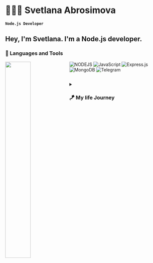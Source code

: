 # 👩‍🚀🚀 Svetlana Abrosimova
**`Node.js Developer`**
## Hey, I'm Svetlana. I'm a Node.js developer. 

### 🧰 Languages and Tools

<img align="left" width="40%" src= "https://github-readme-stats.vercel.app/api/top-langs/?username=svetlanaabrosimova&layout=compact)](https://github.com/anuraghazra/github-readme-stats" />

<img alt="NODEJS" src="https://img.shields.io/badge/node.js-6DA55F?style=for-the-badge&logo=node.js&logoColor=white" />
<img alt="JavaScript" src="https://img.shields.io/badge/javascript-%23323330.svg?style=for-the-badge&logo=javascript&logoColor=%23F7DF1E" />
<img alt="Express.js" src="https://img.shields.io/badge/express.js-%23404d59.svg?style=for-the-badge&logo=express&logoColor=%2361DAFB" />
<img alt="MongoDB" src="https://img.shields.io/badge/MongoDB-%234ea94b.svg?style=for-the-badge&logo=mongodb&logoColor=white" />
<img alt="Telegram" src="https://img.shields.io/badge/Telegram-2CA5E0?style=for-the-badge&logo=telegram&logoColor=white" />


##

<details>
 <summary><h3> 🪁 My life Journey</h3></summary>
   I'm an open-minded person with experience in programming, 👩🏻‍🔬 chemistry, 👩🏻‍🏫 teaching English and 🎸 playing the guitar as well.
   I started my coding journey with teaching myself C language with a dream to build my own app. However, I had another desire I had been pursuing throughout this time - English teaching career. Also I was getting my Master`s degree in Chemistry at that time. I eventually ended up teaching English to pursue the idea of helping out kids to aquire the foreign language, and that had been my focus for 4 years. I`ve already helped more than 50 people. 
  But there was something that always bothered me about my journey - abandoning my dream of building my own app and develop myself over again. Now I`m eager to become a Senior Fullstack Developer. 
  I tend to believe in 10.000-hour concept. As Gladwell tells it, the rule goes like this: it takes 10,000 hours of intensive practice to achieve mastery of complex skills and materials, like playing the violin or getting as good as Bill Gates at computer programming. I reckon that I`m going to become a highly-qualified programmer in about 4 years. 
